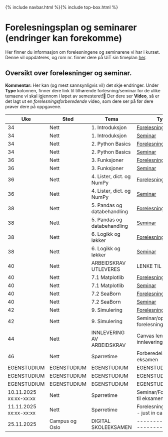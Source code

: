 {% include navbar.html %}{% include top-box.html %}
# Forelesningsplan og seminarer (endringer kan forekomme)
Her finner du informasjon om forelesningene og seminarene vi har i kurset.
Denne vil oppdateres, og rom nr. finner dere på UiT sin timeplan [her](https://tp.educloud.no/uit/timeplan/timeplan.php?id%5B%5D=BED-1504%2C1&type=course&sem=25h&campus=&hide_old=0).


## Oversikt over forelesninger og seminar.
**Kommentar:** Her kan (og mest sannsynligvis vil) det skje endringer.
Under **Type** kolonnen, finner dere link til tilhørende forlesning/seminar for de ulike temaene vi skal igjennom i løpet av semesteret!📌 Der dere ser **Video**, så er det lagt ut en *forelesningsforberedende* video, som dere ser på før dere prøver dere på oppgavene.

| Uke            | Sted             | Tema               |Type               |
|----------------|------------------|--------------------|--------------------|
| 34             |Nett  |1. Introduksjon |[Forelesning](https://github.com/uit-bed-1504-h25/uit-bed-1504-h25.github.io/blob/main/notebooks/1_Introduksjon.ipynb)|
| 34             |Nett  |1. Introduksjon |[Seminar](https://github.com/uit-bed-1504-h25/uit-bed-1504-h25.github.io/blob/main/oppgaver/Seminar1-Introduksjon.ipynb)|
| 34             |Nett  |2. Python Basics |[Forelesning](https://github.com/uit-bed-1504-h25/uit-bed-1504-h25.github.io/blob/main/notebooks/2_Python_Basics.ipynb)/[Video](https://youtu.be/P7DCjp5QJCk)|
| 34             |Nett  |2. Python Basics |[Seminar](https://github.com/uit-bed-1504-h25/uit-bed-1504-h25.github.io/blob/main/oppgaver/Seminar2-PythonBasics.ipynb)|
| 36             |Nett  |3. Funksjoner    |[Forelesning](https://github.com/uit-bed-1504-h25/uit-bed-1504-h25.github.io/blob/main/notebooks/3_Funksjoner.ipynb)/[Video](https://youtu.be/u1FSeJdB3LU)|
| 36             |Nett  |3. Funksjoner    |[Seminar](https://github.com/uit-bed-1504-h25/uit-bed-1504-h25.github.io/blob/main/oppgaver/Seminar3-Funksjoner.ipynb)|
| 36             |Nett |4. Lister, dict. og NumPy |[Forelesning](https://github.com/uit-bed-1504-h25/uit-bed-1504-h25.github.io/blob/main/notebooks/4_Lister_oppslag_numpy.ipynb)/[Video](https://youtu.be/kgcOG7q2dq4)|
| 36             |Nett  |4. Lister, dict. og NumPy |[Seminar](https://github.com/uit-bed-1504-h25/uit-bed-1504-h25.github.io/blob/main/oppgaver/Seminar4_Lister_Dict_Numpy.ipynb)|
| 38             |Nett  |5. Pandas og databehandling |[Forelesning](https://github.com/uit-bed-1504-h25/uit-bed-1504-h25.github.io/blob/main/notebooks/5_Pandas_og_databehandling.ipynb)/[Video](https://youtu.be/kPINFf-sdaI)|
| 38             |Nett  |5. Pandas og databehandling |[Seminar](https://github.com/uit-bed-1504-h25/uit-bed-1504-h25.github.io/blob/main/oppgaver/Seminar5_Pandas_og_databehandling.ipynb)|
| 38             |Nett  |6. Logikk og løkker  |[Forelesning](https://github.com/uit-bed-1504-h25/uit-bed-1504-h25.github.io/blob/main/notebooks/6_Logikk_løkker.ipynb)/[Video](https://youtu.be/YbAtgj7epfY)|
| 38             |Nett  |6. Logikk og løkker  |[Seminar](https://github.com/uit-bed-1504-h25/uit-bed-1504-h25.github.io/blob/main/oppgaver/Seminar6-Logikk_løkker.ipynb)|
| 40             |Nett  |ARBEIDSKRAV UTLEVERES |LENKE TIL OPPGAVE |
| 40             |Nett  |7.1 Matplotlib  |[Forelesning](https://github.com/uit-bed-1504-h25/uit-bed-1504-h25.github.io/blob/main/notebooks/7_1_Matplotlib.ipynb)|
| 40             |Nett  |7.1 Matplotlib  |[Seminar](https://github.com/uit-bed-1504-h25/uit-bed-1504-h25.github.io/blob/main/oppgaver/Seminar7.1_Matplotlib.ipynb)|
| 40             |Nett  |7.2 SeaBorn  |[Forelesning](https://github.com/uit-bed-1504-h25/uit-bed-1504-h25.github.io/blob/main/notebooks/7_2_SeaBorn.ipynb)|
| 40             |Nett  |7.2 SeaBorn  |[Seminar](https://github.com/uit-bed-1504-h25/uit-bed-1504-h25.github.io/blob/main/oppgaver/Seminar7.2_SeaBorn.ipynb)|
| 42             |Nett  |9. Simulering  |[Forelesning](https://github.com/uit-bed-1504-h25/uit-bed-1504-h25.github.io/blob/main/notebooks/9_Simulering.ipynb)|
| 42             |Nett  |9. Simulering  |Seminar/oppgaver fra forelesningsnotat|
| 44             |Nett  |INNLEVERING AV ARBEIDSKRAV |Canvas lenke for innlevering |
| 46             |Nett  |Spørretime |Forberedelse til eksamen |
|EGENSTUDIUM|EGENSTUDIUM|EGENSTUDIUM|EGENSTUDIUM|
|EGENSTUDIUM|EGENSTUDIUM|EGENSTUDIUM|EGENSTUDIUM|
|EGENSTUDIUM|EGENSTUDIUM|EGENSTUDIUM|EGENSTUDIUM|
| 10.11.2025 xx:xx-xx:xx  |Nett  |Spørretime |Seminar/Forberedelse til eksamen |
| 11.11.2025 xx:xx-xx:xx  |Nett  |Spørretime |Forelesning (reserve - just in case)|
| 25.11.2025              |Campus og Oslo  | DIGITAL SKOLEEKSAMEN      |-----------------------------|



